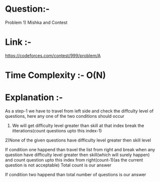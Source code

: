 # Question:- 
Problem 1)   Mishka and Contest
# Link :-
https://codeforces.com/contest/999/problem/A



# Time Complexity :- O(N)

# Explanation :-

As a step-1 we have to travel from left side  and check the
diffculty level of questions, here any one of the two conditions 
should occur

1)  We will get difficulty level greater than  skill at that index
break the itterations(count questions upto this index-1)


2)None of the given questions have difficulty level greater then skill level

If condition one happend than travel the list from right 
and break when any question have difficulty level greater then skill(which will surely happen) and count question upto this index from right(count-1)(as the current question 
is not acceptable)
Total count is our answer

If condition two happend than total number of questions is our answer





 
